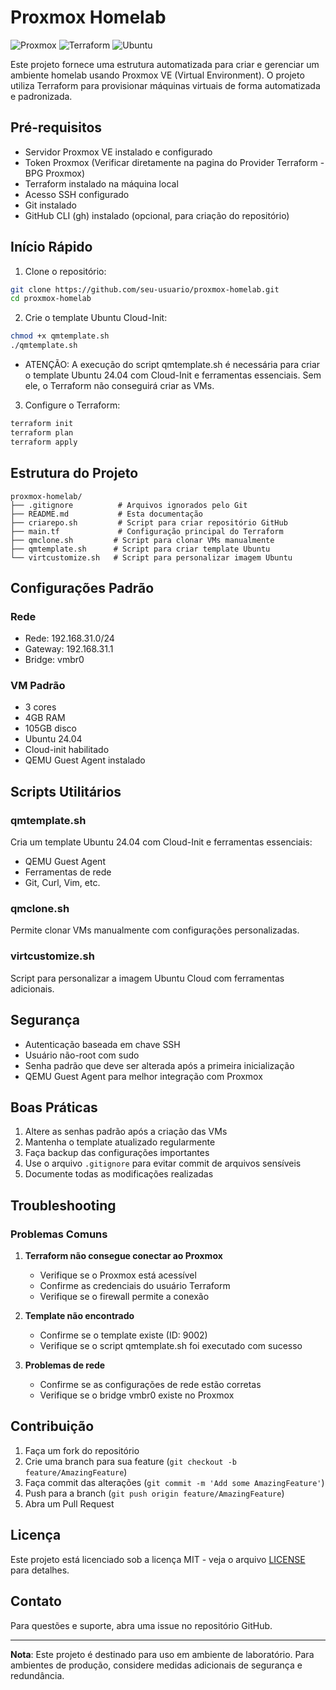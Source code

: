 # Proxmox Homelab

![Proxmox](https://img.shields.io/badge/Proxmox-E57000?style=for-the-badge&logo=proxmox&logoColor=white)
![Terraform](https://img.shields.io/badge/terraform-%235835CC.svg?style=for-the-badge&logo=terraform&logoColor=white)
![Ubuntu](https://img.shields.io/badge/Ubuntu-E95420?style=for-the-badge&logo=ubuntu&logoColor=white)

Este projeto fornece uma estrutura automatizada para criar e gerenciar um ambiente homelab usando Proxmox VE (Virtual Environment). O projeto utiliza Terraform para provisionar máquinas virtuais de forma automatizada e padronizada.

## Pré-requisitos

- Servidor Proxmox VE instalado e configurado
- Token Proxmox (Verificar diretamente na pagina do Provider Terraform - BPG Proxmox)
- Terraform instalado na máquina local
- Acesso SSH configurado
- Git instalado
- GitHub CLI (gh) instalado (opcional, para criação do repositório)

## Início Rápido

1. Clone o repositório:
```bash
git clone https://github.com/seu-usuario/proxmox-homelab.git
cd proxmox-homelab
```

2. Crie o template Ubuntu Cloud-Init:
```bash
chmod +x qmtemplate.sh
./qmtemplate.sh
```
- ATENÇÃO: A execução do script qmtemplate.sh é necessária para criar o template Ubuntu 24.04 com Cloud-Init e ferramentas essenciais. Sem ele, o Terraform não conseguirá criar as VMs.


3. Configure o Terraform:
```bash
terraform init
terraform plan
terraform apply
```

## Estrutura do Projeto

```
proxmox-homelab/
├── .gitignore          # Arquivos ignorados pelo Git
├── README.md           # Esta documentação
├── criarepo.sh         # Script para criar repositório GitHub
├── main.tf             # Configuração principal do Terraform
├── qmclone.sh         # Script para clonar VMs manualmente
├── qmtemplate.sh      # Script para criar template Ubuntu
└── virtcustomize.sh   # Script para personalizar imagem Ubuntu
```

## Configurações Padrão

### Rede
- Rede: 192.168.31.0/24
- Gateway: 192.168.31.1
- Bridge: vmbr0

### VM Padrão
- 3 cores
- 4GB RAM
- 105GB disco
- Ubuntu 24.04
- Cloud-init habilitado
- QEMU Guest Agent instalado

## Scripts Utilitários

### qmtemplate.sh
Cria um template Ubuntu 24.04 com Cloud-Init e ferramentas essenciais:
- QEMU Guest Agent
- Ferramentas de rede
- Git, Curl, Vim, etc.

### qmclone.sh
Permite clonar VMs manualmente com configurações personalizadas.

### virtcustomize.sh
Script para personalizar a imagem Ubuntu Cloud com ferramentas adicionais.

## Segurança

- Autenticação baseada em chave SSH
- Usuário não-root com sudo
- Senha padrão que deve ser alterada após a primeira inicialização
- QEMU Guest Agent para melhor integração com Proxmox

## Boas Práticas

1. Altere as senhas padrão após a criação das VMs
2. Mantenha o template atualizado regularmente
3. Faça backup das configurações importantes
4. Use o arquivo `.gitignore` para evitar commit de arquivos sensíveis
5. Documente todas as modificações realizadas

## Troubleshooting

### Problemas Comuns

1. **Terraform não consegue conectar ao Proxmox**
   - Verifique se o Proxmox está acessível
   - Confirme as credenciais do usuário Terraform
   - Verifique se o firewall permite a conexão

2. **Template não encontrado**
   - Confirme se o template existe (ID: 9002)
   - Verifique se o script qmtemplate.sh foi executado com sucesso

3. **Problemas de rede**
   - Confirme se as configurações de rede estão corretas
   - Verifique se o bridge vmbr0 existe no Proxmox

## Contribuição

1. Faça um fork do repositório
2. Crie uma branch para sua feature (`git checkout -b feature/AmazingFeature`)
3. Faça commit das alterações (`git commit -m 'Add some AmazingFeature'`)
4. Push para a branch (`git push origin feature/AmazingFeature`)
5. Abra um Pull Request

## Licença

Este projeto está licenciado sob a licença MIT - veja o arquivo [LICENSE](LICENSE) para detalhes.

## Contato

Para questões e suporte, abra uma issue no repositório GitHub.

---

**Nota**: Este projeto é destinado para uso em ambiente de laboratório. Para ambientes de produção, considere medidas adicionais de segurança e redundância.

